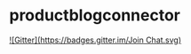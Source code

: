 # productblogconnector
[![Gitter](https://badges.gitter.im/Join Chat.svg)](https://gitter.im/romfr/productblogconnector?utm_source=badge&utm_medium=badge&utm_campaign=pr-badge&utm_content=badge)
